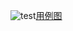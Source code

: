 ![test](https://thumbnail0.baidupcs.com/thumbnail/89126f3251d6655bd46c367f003b8cf5?fid=2821728624-250528-647860006984091&time=1475899200&rt=sh&sign=FDTAER-DCb740ccc5511e5e8fedcff06b081203-iH6wI6zuds85f5FHSLDpYBQpkc0%3D&expires=8h&chkv=0&chkbd=0&chkpc=&dp-logid=6529200771066424982&dp-callid=0&size=c710_u400&quality=100)[用例图](https://thumbnail0.baidupcs.com/thumbnail/89126f3251d6655bd46c367f003b8cf5?fid=2821728624-250528-647860006984091&time=1475899200&rt=sh&sign=FDTAER-DCb740ccc5511e5e8fedcff06b081203-iH6wI6zuds85f5FHSLDpYBQpkc0%3D&expires=8h&chkv=0&chkbd=0&chkpc=&dp-logid=6529200771066424982&dp-callid=0&size=c710_u400&quality=100)